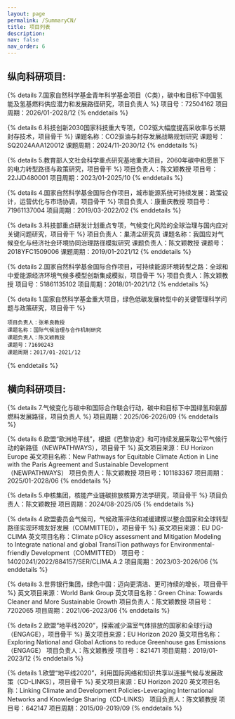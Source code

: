 ```yaml
---
layout: page
permalink: /SummaryCN/
title: 项目列表
description: 
nav: false
nav_order: 6
---
```

## 纵向科研项目:

{% details 7.国家自然科学基金青年科学基金项目（C类），碳中和目标下中国氢能及氢基燃料供应潜力和发展路径研究，项目负责人 %}
    项目号：72504162
    项目周期：2026/01-2028/12
{% enddetails %}

{% details 6.科技创新2030国家科技重大专项，CO2驱大幅度提高采收率与长期封存技术，项目骨干 %}
    课题名称：CO2驱油与封存发展战略规划研究
    课题号：SQ2024AAA120012
    课题周期：2024/11-2030/12
{% enddetails %}

{% details 5.教育部人文社会科学重点研究基地重大项目，2060年碳中和愿景下的电力转型路径与政策研究，项目骨干 %}
    项目负责人：陈文颖教授
    项目号：22JJD480001
    项目周期：2023/01-2025/10
{% enddetails %}

{% details 4.国家自然科学基金国际合作项目，城市能源系统可持续发展：政策设计，运营优化与市场协调，项目骨干 %}
    项目负责人：康重庆教授
    项目号：71961137004
    项目周期：2019/03-2022/02
{% enddetails %}

{% details 3.科技部重点研发计划重点专项，气候变化风险的全球治理与国内应对关键问题研究，项目骨干 %}
    项目负责人：巢清尘研究员
    课题名称：我国应对气候变化与经济社会环境协同治理路径模拟研究
    课题负责人：陈文颖教授
    课题号：2018YFC1509006
    课题周期：2019/01-2021/12
{% enddetails %}

{% details 2.国家自然科学基金国际合作项目，可持续能源环境转型之路：全球和中爱能源经济环境气候多模型创新集成模拟，项目骨干 %}
    项目负责人：陈文颖教授
    项目号：51861135102
    项目周期：2018/01-2021/12
{% enddetails %}

{% details 1.国家自然科学基金重大项目，绿色低碳发展转型中的关键管理科学问题与政策研究，项目骨干 %}

    项目负责人：张希良教授
    课题名称：国际气候治理与合作机制研究
    课题负责人：陈文颖教授
    课题号：71690243
    课题周期：2017/01-2021/12
{% enddetails %}

## 横向科研项目:

{% details 7.气候变化与碳中和国际合作联合行动，碳中和目标下中国绿氢和氨醇燃料发展路径，项目负责人 %}
    项目周期：2025/06-2026/09
{% enddetails %}

{% details 6.欧盟“欧洲地平线”，根据《巴黎协定》和可持续发展采取公平气候行动的新路径（NEWPATHWAYS），项目骨干 %}
    英文项目来源：EU Horizon Europe
    英文项目名称：New Pathways for Equitable Climate Action in Line with the Paris Agreement and Sustainable Development （NEWPATHWAYS）
    项目负责人：陈文颖教授
    项目号：101183367
    项目周期：2025/01-2028/06
{% enddetails %}

{% details 5.中核集团，核能产业链碳排放核算方法学研究，项目骨干 %}
    项目负责人：陈文颖教授
    项目周期：2024/08-2025/05
{% enddetails %}

{% details 4.欧盟委员会气候司，气候政策评估和减缓建模以整合国家和全球转型路径实现环境友好发展（COMMITTED），项目骨干 %}
    英文项目来源：EU DG-CLIMA
    英文项目名称：Climate pOlicy assessment and Mitigation Modeling to Integrate national and global TransiTion pathways for Environmental-friendly Development（COMMITTED）
    项目号：14020241/2022/884157/SER/CLIMA.A.2
    项目周期：2023/03-2026/06
{% enddetails %}

{% details 3.世界银行集团，绿色中国：迈向更清洁、更可持续的增长，项目骨干 %}
    英文项目来源：World Bank Group
    英文项目名称：Green China: Towards Cleaner and More Sustainable Growth
    项目负责人：陈文颖教授
    项目号：7202065
    项目周期：2021/06-2023/06
{% enddetails %}

{% details 2.欧盟“地平线2020”，探索减少温室气体排放的国家和全球行动（ENGAGE），项目骨干 %}
    英文项目来源：EU Horizon 2020
    英文项目名称：Exploring National and Global Actions to reduce Greenhouse gas Emissions（ENGAGE）
    项目负责人：陈文颖教授
    项目号：821471
    项目周期：2019/01-2023/12
{% enddetails %}

{% details 1.欧盟“地平线2020”，利用国际网络和知识共享以连接气候与发展政策（CD-LINKS），项目骨干 %}
    英文项目来源：EU Horizon 2020
    英文项目名称：Linking Climate and Development Policies-Leveraging International Networks and Knowledge Sharing（CD-LINKS）
    项目负责人：陈文颖教授
    项目号：642147
    项目周期：2015/09-2019/09
{% enddetails %}
